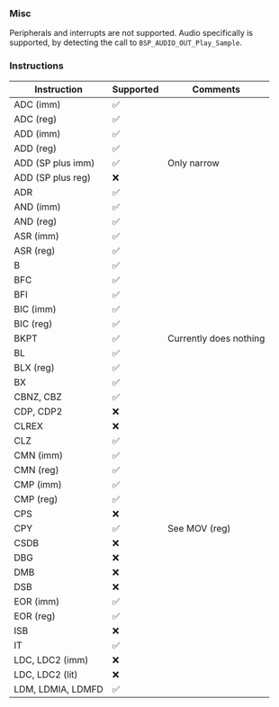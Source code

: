 ### Misc
Peripherals and interrupts are not supported. Audio specifically is supported, by detecting the call to `BSP_AUDIO_OUT_Play_Sample`.

### Instructions

| Instruction | Supported | Comments |
|-------------------|-----------|-------------|
| ADC (imm) | ✅ |  |
| ADC (reg) | ✅ |  |
| ADD (imm) | ✅ |  |
| ADD (reg) | ✅ |  |
| ADD (SP plus imm) | ✅ | Only narrow |
| ADD (SP plus reg) | ❌ |  |
| ADR | ✅ |  |
| AND (imm) | ✅ |  |
| AND (reg) | ✅ |  |
| ASR (imm) | ✅ |  |
| ASR (reg) | ✅ |  |
| B | ✅ |  |
| BFC | ✅ |  |
| BFI | ✅ |  |
| BIC (imm) | ✅ |  |
| BIC (reg) | ✅ |  |
| BKPT | ✅ | Currently does nothing |
| BL | ✅ |  |
| BLX (reg) | ✅ |  |
| BX | ✅ |  |
| CBNZ, CBZ | ✅ |  |
| CDP, CDP2 | ❌ |  |
| CLREX | ❌ |  |
| CLZ | ✅ |  |
| CMN (imm) | ✅ |  |
| CMN (reg) | ✅ |  |
| CMP (imm) | ✅ |  |
| CMP (reg) | ✅ |  |
| CPS | ❌ |  |
| CPY | ✅ | See MOV (reg) |
| CSDB | ❌ |  |
| DBG | ❌ |  |
| DMB | ❌ |  |
| DSB | ❌ |  |
| EOR (imm) | ✅ |  |
| EOR (reg) | ✅ |  |
| ISB | ❌ |  |
| IT | ✅ |  |
| LDC, LDC2 (imm) | ❌ |  |
| LDC, LDC2 (lit) | ❌ |  |
| LDM, LDMIA, LDMFD | ✅ |  |
